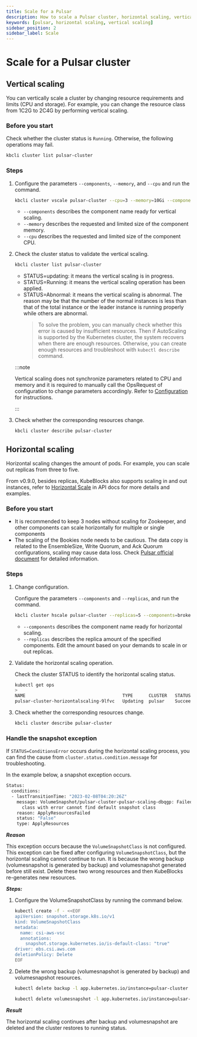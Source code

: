 ```yaml
---
title: Scale for a Pulsar
description: How to scale a Pulsar cluster, horizontal scaling, vertical scaling
keywords: [pulsar, horizontal scaling, vertical scaling]
sidebar_position: 2
sidebar_label: Scale
---
```


# Scale for a Pulsar cluster

## Vertical scaling

You can vertically scale a cluster by changing resource requirements and limits (CPU and storage). For example, you can change the resource class from 1C2G to 2C4G by performing vertical scaling.

### Before you start

Check whether the cluster status is `Running`. Otherwise, the following operations may fail.

```bash
kbcli cluster list pulsar-cluster
```

### Steps

1. Configure the parameters `--components`, `--memory`, and `--cpu` and run the command.

   ```bash
   kbcli cluster vscale pulsar-cluster --cpu=3 --memory=10Gi --components=broker,bookies  
   ```

   - `--components` describes the component name ready for vertical scaling.
   - `--memory` describes the requested and limited size of the component memory.
   - `--cpu` describes the requested and limited size of the component CPU.

2. Check the cluster status to validate the vertical scaling.

    ```bash
    kbcli cluster list pulsar-cluster
    ```

   - STATUS=updating: it means the vertical scaling is in progress.
   - STATUS=Running: it means the vertical scaling operation has been applied.
   - STATUS=Abnormal: it means the vertical scaling is abnormal. The reason may be that the number of the normal instances is less than that of the total instance or the leader instance is running properly while others are abnormal.
     > To solve the problem, you can manually check whether this error is caused by insufficient resources. Then if AutoScaling is supported by the Kubernetes cluster, the system recovers when there are enough resources. Otherwise, you can create enough resources and troubleshoot with `kubectl describe` command.

    :::note

    Vertical scaling does not synchronize parameters related to CPU and memory and it is required to manually call the OpsRequest of configuration to change parameters accordingly. Refer to [Configuration](./../configuration/configuration.md) for instructions.

    :::

3. Check whether the corresponding resources change.

    ```bash
    kbcli cluster describe pulsar-cluster
    ```

## Horizontal scaling

Horizontal scaling changes the amount of pods. For example, you can scale out replicas from three to five.

From v0.9.0, besides replicas, KubeBlocks also supports scaling in and out instances, refer to [Horizontal Scale](./../../../api_docs/maintenance/scale/horizontal-scale.md) in API docs for more details and examples.

### Before you start

- It is recommended to keep 3 nodes without scaling for Zookeeper, and other components can scale horizontally for multiple or single components
- The scaling of the Bookies node needs to be cautious. The data copy is related to the EnsembleSize, Write Quorum, and Ack Quorum configurations, scaling may cause data loss. Check [Pulsar official document](https://pulsar.apahe.org/docs/3.0.x/administration-zk-bk/#decommission-bookies-cleanly) for detailed information.

### Steps

1. Change configuration.

   Configure the parameters `--components` and `--replicas`, and run the command.

   ```bash
   kbcli cluster hscale pulsar-cluster --replicas=5 --components=broker,bookies    
   ```

   - `--components` describes the component name ready for horizontal scaling.
   - `--replicas` describes the replica amount of the specified components. Edit the amount based on your demands to scale in or out replicas.

2. Validate the horizontal scaling operation.

   Check the cluster STATUS to identify the horizontal scaling status.

   ```bash
   kubectl get ops
   >
   NAME                                     TYPE      CLUSTER   STATUS    PROGRESS   AGE
   pulsar-cluster-horizontalscaling-9lfvc   Updating  pulsar    Succeed   3/3        8m49s
   ```

3. Check whether the corresponding resources change.

   ```bash
   kbcli cluster describe pulsar-cluster
   ```

### Handle the snapshot exception

If `STATUS=ConditionsError` occurs during the horizontal scaling process, you can find the cause from `cluster.status.condition.message` for troubleshooting.

In the example below, a snapshot exception occurs.

```bash
Status:
  conditions: 
  - lastTransitionTime: "2023-02-08T04:20:26Z"
    message: VolumeSnapshot/pulsar-cluster-pulsar-scaling-dbqgp: Failed to set default snapshot
      class with error cannot find default snapshot class
    reason: ApplyResourcesFailed
    status: "False"
    type: ApplyResources
```

***Reason***

This exception occurs because the `VolumeSnapshotClass` is not configured. This exception can be fixed after configuring `VolumeSnapshotClass`, but the horizontal scaling cannot continue to run. It is because the wrong backup (volumesnapshot is generated by backup) and volumesnapshot generated before still exist. Delete these two wrong resources and then KubeBlocks re-generates new resources.

***Steps:***

1. Configure the VolumeSnapshotClass by running the command below.

   ```bash
   kubectl create -f - <<EOF
   apiVersion: snapshot.storage.k8s.io/v1
   kind: VolumeSnapshotClass
   metadata:
     name: csi-aws-vsc
     annotations:
       snapshot.storage.kubernetes.io/is-default-class: "true"
   driver: ebs.csi.aws.com
   deletionPolicy: Delete
   EOF
   ```

2. Delete the wrong backup (volumesnapshot is generated by backup) and volumesnapshot resources.

   ```bash
   kubectl delete backup -l app.kubernetes.io/instance=pulsar-cluster
   
   kubectl delete volumesnapshot -l app.kubernetes.io/instance=pulsar-cluster
   ```

***Result***

The horizontal scaling continues after backup and volumesnapshot are deleted and the cluster restores to running status.
